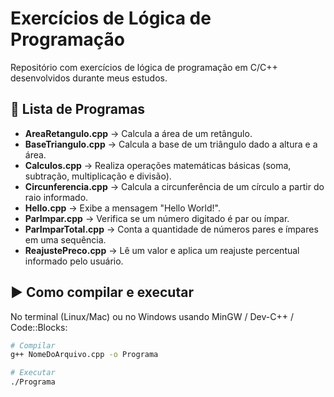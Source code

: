 # Exercícios de Lógica de Programação

Repositório com exercícios de lógica de programação em C/C++ desenvolvidos durante meus estudos.

## 📂 Lista de Programas

- **AreaRetangulo.cpp** → Calcula a área de um retângulo.
- **BaseTriangulo.cpp** → Calcula a base de um triângulo dado a altura e a área.
- **Calculos.cpp** → Realiza operações matemáticas básicas (soma, subtração, multiplicação e divisão).
- **Circunferencia.cpp** → Calcula a circunferência de um círculo a partir do raio informado.
- **Hello.cpp** → Exibe a mensagem "Hello World!".
- **ParImpar.cpp** → Verifica se um número digitado é par ou ímpar.
- **ParImparTotal.cpp** → Conta a quantidade de números pares e ímpares em uma sequência.
- **ReajustePreco.cpp** → Lê um valor e aplica um reajuste percentual informado pelo usuário.

## ▶️ Como compilar e executar
No terminal (Linux/Mac) ou no Windows usando MinGW / Dev-C++ / Code::Blocks:

```bash
# Compilar
g++ NomeDoArquivo.cpp -o Programa

# Executar
./Programa

